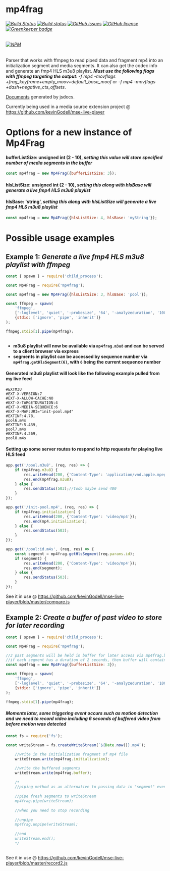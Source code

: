 # mp4frag
###### [![Build Status](https://travis-ci.org/kevinGodell/mp4frag.svg?branch=master)](https://travis-ci.org/kevinGodell/mp4frag) [![Build status](https://ci.appveyor.com/api/projects/status/n9emuydmqgf845v0/branch/master?svg=true)](https://ci.appveyor.com/project/kevinGodell/mp4frag/branch/master) [![GitHub issues](https://img.shields.io/github/issues/kevinGodell/mp4frag.svg)](https://github.com/kevinGodell/mp4frag/issues) [![GitHub license](https://img.shields.io/badge/license-MIT-blue.svg)](https://raw.githubusercontent.com/kevinGodell/mp4frag/master/LICENSE) [![Greenkeeper badge](https://badges.greenkeeper.io/kevinGodell/mp4frag.svg)](https://greenkeeper.io/)
###### [![NPM](https://nodei.co/npm/mp4frag.png?downloads=true&downloadRank=true&stars=true)](https://nodei.co/npm/mp4frag/)
Parser that works with ffmpeg to read piped data and fragment mp4 into an initialization segment and media segments. It can also get the codec info and generate an fmp4 HLS m3u8 playlist.
***Must use the following flags with ffmpeg targeting the output***: *-f mp4 -movflags +frag_keyframe+empty_moov+default_base_moof* or *-f mp4 -movflags +dash+negative_cts_offsets*.

[Documents](https://kevingodell.github.io/mp4frag/) generated by jsdocs.

Currently being used in a media source extension project @ https://github.com/kevinGodell/mse-live-player

# Options for a new instance of Mp4Frag

#### bufferListSize: unsigned int (2 - 10), *setting this value will store specified number of media segments in the buffer*
```javascript
const mp4frag = new Mp4Frag({bufferListSize: 3});
```

#### hlsListSize: unsigned int (2 - 10), *setting this along with hlsBase will generate a live fmp4 HLS m3u8 playlist*
#### hlsBase: 'string', *setting this along with hlsListSize will generate a live fmp4 HLS m3u8 playlist*
```javascript
const mp4frag = new Mp4Frag({hlsListSize: 4, hlsBase: 'myString'});
```

# Possible usage examples

## Example 1: *Generate a live fmp4 HLS m3u8 playlist with ffmpeg*

```javascript
const { spawn } = require('child_process');

const Mp4Frag = require('mp4frag');

const mp4frag = new Mp4Frag({hlsListSize: 3, hlsBase: 'pool'});

const ffmpeg = spawn(
    'ffmpeg',
    ['-loglevel', 'quiet', '-probesize', '64', '-analyzeduration', '100000', '-reorder_queue_size', '5', '-rtsp_transport', 'tcp', '-i', 'rtsp://216.4.116.29:554/axis-media/media.3gp', '-an', '-c:v', 'copy', '-f', 'mp4', '-movflags', '+frag_keyframe+empty_moov+default_base_moof', '-metadata', 'title="ip 216.4.116.29"', '-reset_timestamps', '1', 'pipe:1'],
    {stdio: ['ignore', 'pipe', 'inherit']}
);

ffmpeg.stdio[1].pipe(mp4frag);
   
```
  * **m3u8 playlist will now be available via `mp4frag.m3u8` and can be served to a client browser via express**
  * **segments in playlist can be accessed by sequence number via `mp4frag.getHlsSegment(6)`, with `6` being the current sequence number**
#### Generated m3u8 playlist will look like the following example pulled from my live feed
```
#EXTM3U
#EXT-X-VERSION:7
#EXT-X-ALLOW-CACHE:NO
#EXT-X-TARGETDURATION:4
#EXT-X-MEDIA-SEQUENCE:6
#EXT-X-MAP:URI="init-pool.mp4"
#EXTINF:4.78,
pool6.m4s
#EXTINF:5.439,
pool7.m4s
#EXTINF:4.269,
pool8.m4s
```
#### Setting up some server routes to respond to http requests for playing live HLS feed
```javascript
app.get('/pool.m3u8', (req, res) => {
    if (mp4frag.m3u8) {
        res.writeHead(200, {'Content-Type': 'application/vnd.apple.mpegurl'});
        res.end(mp4frag.m3u8);
    } else {
        res.sendStatus(503);//todo maybe send 400
    }
});

app.get('/init-pool.mp4', (req, res) => {
    if (mp4frag.initialization) {
        res.writeHead(200, {'Content-Type': 'video/mp4'});
        res.end(mp4.initialization);
    } else {
        res.sendStatus(503);
    }
});

app.get('/pool:id.m4s', (req, res) => {
    const segment = mp4frag.getHlsSegment(req.params.id);
    if (segment) {
        res.writeHead(200, {'Content-Type': 'video/mp4'});
        res.end(segment);
    } else {
        res.sendStatus(503);
    }
});
```
See it in use @ https://github.com/kevinGodell/mse-live-player/blob/master/compare.js
## Example 2: *Create a buffer of past video to store for later recording*

```javascript
const { spawn } = require('child_process');

const Mp4Frag = require('mp4frag');

//3 past segments will be held in buffer for later access via mp4frag.buffer
//if each segment has a duration of 2 seconds, then buffer will contain 6 seconds of video
const mp4frag = new Mp4Frag({bufferListSize: 3});

const ffmpeg = spawn(
    'ffmpeg',
    ['-loglevel', 'quiet', '-probesize', '64', '-analyzeduration', '100000', '-reorder_queue_size', '5', '-rtsp_transport', 'tcp', '-i', 'rtsp://131.95.3.162:554/axis-media/media.3gp', '-an', '-c:v', 'copy', '-f', 'mp4', '-movflags', '+frag_keyframe+empty_moov+default_base_moof', '-metadata', 'title="ip 131.95.3.162"', '-reset_timestamps', '1', 'pipe:1'],
    {stdio: ['ignore', 'pipe', 'inherit']}
);

ffmpeg.stdio[1].pipe(mp4frag);
```
##### Moments later, some triggering event occurs such as motion detection and we need to record video including 6 seconds of buffered video from before motion was detected

```javascript
const fs = require('fs');

const writeStream = fs.createWriteStream(`${Date.now()}.mp4`);

    //write in the initialization fragment of mp4 file
    writeStream.write(mp4frag.initialization);

    //write the buffered segments
    writeStream.write(mp4frag.buffer);
    
    /*
    //piping method as an alternative to passing data in "segment" event 
    
    //pipe fresh segments to writeStream
    mp4frag.pipe(writeStream);
    
    //when you need to stop recording
    
    //unpipe
    mp4frag.unpipe(writeStream);
    
    //end
    writeStream.end();
    */
    
```
See it in use @ https://github.com/kevinGodell/mse-live-player/blob/master/record2.js
